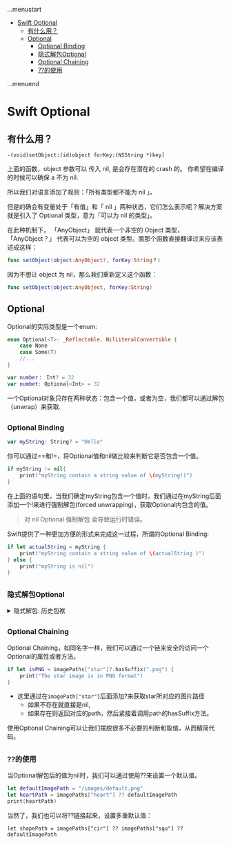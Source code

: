 ...menustart

- [Swift Optional](#7e8b6c75b8623a87364201114150aa60)
    - [有什么用？](#b49228e7dbd38a64c71a528307f8e0a2)
    - [Optional](#ebb061953c0454b2c8ee7b0ac615ebcd)
        - [Optional Binding](#23b4bcc6b144fc01dc2c5b7b903d7eb1)
        - [隐式解包Optional](#37f80459b8739bb1626224a44c92b348)
        - [Optional Chaining](#c6b4dba958efc3f0aa8e21e2cb38d36a)
        - [??的使用](#6549f14d25cd64e26d5474d70e651360)

...menuend


<h2 id="7e8b6c75b8623a87364201114150aa60"></h2>


# Swift Optional 

<h2 id="b49228e7dbd38a64c71a528307f8e0a2"></h2>


## 有什么用？

```oc
-(void)setObject:(id)object forKey:(NSString *)key]
```

上面的函数，object 参数可以 传入 nil, 是会存在潜在的 crash 的。 你希望在编译的时候可以确保 a 不为 nil.

所以我们对语言添加了规则：「所有类型都不能为 nil 」。

但是的确会有变量处于「有值」和「 nil 」两种状态，它们怎么表示呢？解决方案就是引入了 Optional 类型，意为「可以为 nil 的类型」。

在此种机制下， 「AnyObject」 就代表一个非空的 Object 类型， 「AnyObject？」 代表可以为空的 object 类型。面那个函数直接翻译过来应该表述成这样：

```swift
func setObject(object:AnyObject?, forKey:String？)
```

因为不想让 object 为 nil，那么我们重新定义这个函数：

```swift
func setObject(object:AnyObject, forKey:String)
```

<h2 id="ebb061953c0454b2c8ee7b0ac615ebcd"></h2>


## Optional

Optional的实际类型是一个enum: 

```swift
enum Optional<T>: _Reflectable, NilLiteralConvertible {
    case None
    case Some(T)
    //...
}
```

```swift
var number： Int? = 32
var numbet: Optional<Int> = 32
```

一个Optional对象只存在两种状态：包含一个值，或者为空，我们都可以通过解包（unwrap）来获取.


<h2 id="23b4bcc6b144fc01dc2c5b7b903d7eb1"></h2>


### Optional Binding

```swift
var myString: String? = "Hello"
```

你可以通过==和!=，将Optional值和nil做比较来判断它是否包含一个值。

```swift
if myString != nil{
    print("myString contain a string value of \(myString!)")
}
```

在上面的语句里，当我们确定myString包含一个值时，我们通过在myString后面添加一个!来进行强制解包(forced unwrapping)，获取Optional内包含的值。

> 对 nil Optional  强制解包 会导致运行时错误。

Swift提供了一种更加方便的形式来完成这一过程，所谓的Optional Binding:

```swift
if let actualString = myString {
    print("myString contain a string value of \(actualString )")
} else {
    print("myString is nil")
}
```

<h2 id="37f80459b8739bb1626224a44c92b348"></h2>


### 隐式解包Optional 

<details>
<summary>
隐式解包: 历史包袱
</summary>

相较于普通的Optional值，在Swift中我们还有一种特殊的Optional，在对它的成员或者方法进行访问时，编译器会自动进行解包，被称为隐式解包。

Optional(ImplicitlyUnwrappedOptional),在声明时，通过在类型后面添加!来告诉编译器这是一个隐式解包Optional：

```swift
let possisbleString: String! 
...
let implicitString: String = possibleString //此处我们不需要!来对possibleString 进行显示解包
```

很显然，隐式解包的写法会带来一个潜在的危险，如果尝试访问一个为空的隐式解包Optional, 就会遇到一个runtime error。

引入隐式解包Optional 完全是 历史的锅...


</details>



<h2 id="c6b4dba958efc3f0aa8e21e2cb38d36a"></h2>


### Optional Chaining

Optional Chaining，如同名字一样，我们可以通过一个链来安全的访问一个Optional的属性或者方法。

```swift
if let isPNG = imagePaths["star"]?.hasSuffix(".png") {
    print("The star image is in PNG format")
}
```

- 这里通过在`imagePath["star"]`后面添加?来获取star所对应的图片路径
   - 如果不存在就直接是nil,
   - 如果存在则返回对应的path，然后紧接着调用path的hasSuffix方法。

使用Optional Chaining可以让我们摆脱很多不必要的判断和取值，从而精简代码。


<h2 id="6549f14d25cd64e26d5474d70e651360"></h2>


### ??的使用

当Optional解包后的值为nil时，我们可以通过使用??来设置一个默认值。


```swift
let defaultImagePath = "/images/default.png"
let heartPath = imagePaths["heart"] ?? defaultImagePath
print(heartPath)
```

当然了，我们也可以将??链接起来，设置多重默认值：

```
let shapePath = imagePaths["cir"] ?? imagePaths["squ"] ?? defaultImagePath
```









